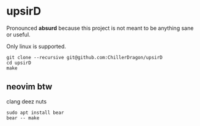 # upsirD

Pronounced **absurd** because this project is not meant to be anything sane or useful.


Only linux is supported.

```
git clone --recursive git@github.com:ChillerDragon/upsirD
cd upsirD
make
```

## neovim btw

clang deez nuts

```
sudo apt install bear
bear -- make
```


